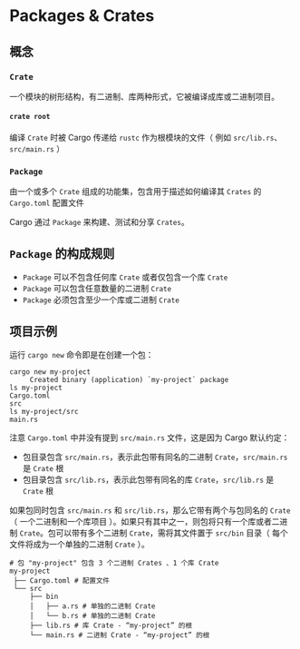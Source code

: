 # Packages & Crates

## 概念

### `Crate`

一个模块的树形结构，有二进制、库两种形式，它被编译成库或二进制项目。

#### `crate root`

编译 `Crate` 时被 Cargo 传递给 `rustc` 作为根模块的文件（ 例如 `src/lib.rs`、`src/main.rs` ）

### `Package`

由一个或多个 `Crate` 组成的功能集，包含用于描述如何编译其 `Crates` 的 `Cargo.toml` 配置文件

Cargo 通过 `Package` 来构建、测试和分享 `Crates`。

## `Package` 的构成规则

- `Package` 可以不包含任何库 `Crate` 或者仅包含一个库 `Crate`
- `Package` 可以包含任意数量的二进制 `Crate`
- `Package` 必须包含至少一个库或二进制 `Crate`

## 项目示例

运行 `cargo new` 命令即是在创建一个包：

```shell
cargo new my-project
     Created binary (application) `my-project` package
ls my-project
Cargo.toml
src
ls my-project/src
main.rs
```

注意 `Cargo.toml` 中并没有提到 `src/main.rs` 文件，这是因为 Cargo 默认约定：

- 包目录包含 `src/main.rs`，表示此包带有同名的二进制 `Crate`，`src/main.rs` 是 `Crate` 根
- 包目录包含 `src/lib.rs`，表示此包带有同名的库 `Crate`，`src/lib.rs` 是 `Crate` 根

如果包同时包含 `src/main.rs` 和 `src/lib.rs`，那么它带有两个与包同名的 `Crate` （ 一个二进制和一个库项目 ）。如果只有其中之一，则包将只有一个库或者二进制 `Crate`。包可以带有多个二进制 `Crate`，需将其文件置于 `src/bin` 目录（ 每个文件将成为一个单独的二进制 `Crate` ）。

```shell
# 包 "my-project" 包含 3 个二进制 Crates 、1 个库 Crate
my-project
 ├── Cargo.toml # 配置文件
 └── src
     ├── bin
     │   ├── a.rs # 单独的二进制 Crate
     │   └── b.rs # 单独的二进制 Crate
     ├── lib.rs # 库 Crate - “my-project” 的根
     └── main.rs # 二进制 Crate - “my-project” 的根
```
